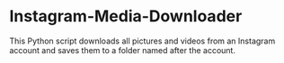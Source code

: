 # Instagram-Media-Downloader
This Python script downloads all pictures and videos from an Instagram account and saves them to a folder named after the account.
